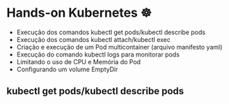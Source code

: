 <h1> Hands-on Kubernetes ☸️ </h1> 

- Execução dos comandos kubectl get pods/kubectl describe pods 
- Execução dos comandos kubectl attach/kubectl exec
- Criação e execução de um Pod multicontainer (arquivo manifesto yaml)
- Execução do comando kubectl logs para monitorar pods
- Limitando o uso de CPU e Memória do Pod
- Configurando um volume EmptyDir

## kubectl get pods/kubectl describe pods 
